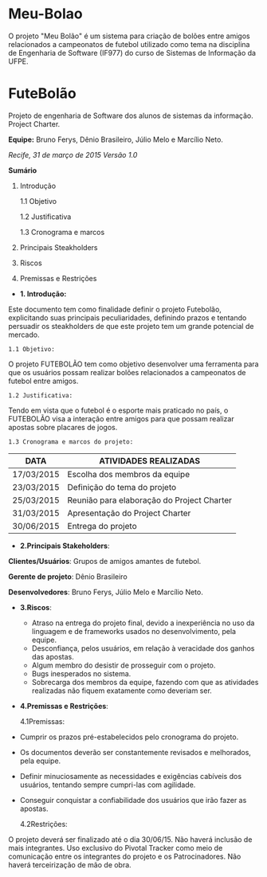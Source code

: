 # Meu-Bolao
O projeto "Meu Bolão" é um sistema para criação de bolões entre amigos relacionados a campeonatos de futebol utilizado como tema na disciplina de Engenharia de Software (IF977) do curso de Sistemas de Informação da UFPE. 

# **FuteBolão**

Projeto de engenharia de Software dos alunos de sistemas da informação. Project Charter.

__Equipe:__ Bruno Ferys, Dênio Brasileiro, Júlio Melo e Marcílio Neto.


_Recife, 31 de março de 2015_
_Versão 1.0_

**Sumário**

1. Introdução

    1.1 Objetivo
    
    1.2 Justificativa
    
    1.3 Cronograma e marcos
    
2. Principais Steakholders

3. Riscos

4. Premissas e Restrições



* __1. Introdução:__

Este documento tem como finalidade definir o projeto Futebolão, explicitando suas principais peculiaridades, definindo prazos e tentando persuadir os steakholders de que este projeto tem um grande potencial de mercado.

    1.1 Objetivo:

O projeto FUTEBOLÃO tem como objetivo desenvolver uma ferramenta para que os usuários possam realizar bolões relacionados a campeonatos de futebol entre amigos.

    1.2 Justificativa:

Tendo em vista que o futebol é o esporte mais praticado no país, o FUTEBOLÃO visa a interação entre amigos para que possam realizar apostas sobre placares de jogos.
    
    1.3 Cronograma e marcos do projeto: 
    

DATA | ATIVIDADES REALIZADAS
----------- | ------------------------------------------
17/03/2015 | Escolha dos membros da equipe
23/03/2015 | Definição do tema do projeto
25/03/2015 | Reunião para elaboração do Project Charter
31/03/2015 | Apresentação do Project Charter
30/06/2015 | Entrega do projeto

* __2.Principais Stakeholders__:

**Clientes/Usuários**: Grupos de amigos amantes de futebol.

**Gerente de projeto**: Dênio Brasileiro

**Desenvolvedores**: Bruno Ferys, Júlio Melo e Marcílio Neto.

* __3.Riscos__:
    * Atraso na entrega do projeto final, devido a inexperiência no uso da linguagem e de frameworks usados  no desenvolvimento, pela equipe.
    * Desconfiança, pelos usuários, em relação à veracidade dos ganhos das apostas.
    * Algum membro do desistir de prosseguir com o projeto.
    * Bugs inesperados no sistema.
    * Sobrecarga dos membros da equipe, fazendo com que as atividades realizadas não fiquem exatamente como deveriam ser.

* __4.Premissas e Restrições__:
    
    4.1Premissas:

* Cumprir os prazos pré-estabelecidos pelo cronograma do projeto.
* Os documentos deverão ser constantemente revisados e melhorados, pela equipe.
* Definir minuciosamente as necessidades e exigências cabíveis dos usuários, tentando sempre cumpri-las com agilidade.
* Conseguir conquistar a confiabilidade dos usuários que irão fazer as apostas.

    4.2Restrições:
    
O projeto deverá ser finalizado até o dia 30/06/15.
Não haverá inclusão de mais integrantes.
Uso exclusivo do Pivotal Tracker como meio de comunicação entre os integrantes do projeto e os Patrocinadores.
Não haverá terceirização de mão de obra.
